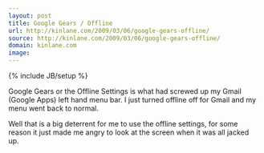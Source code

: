 ```yaml
---
layout: post
title: Google Gears / Offline
url: http://kinlane.com/2009/03/06/google-gears-offline/
source: http://kinlane.com/2009/03/06/google-gears-offline/
domain: kinlane.com
image: 
---
```

{% include JB/setup %}<p>Google Gears or the Offline Settings is what had screwed up my Gmail (Google Apps) left hand menu bar.  I just turned offline off for Gmail and my menu went back to normal.

Well that is a big deterrent for me to use the offline settings, for some reason it just made me angry to look at the screen when it was all jacked up.</p>
